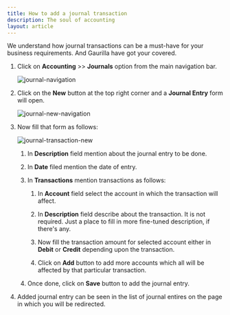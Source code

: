 ```yaml
---
title: How to add a journal transaction
description: The soul of accounting
layout: article
---
```

We understand how journal transactions can be a must-have for your business requirements. And Gaurilla have got your covered.

1. Click on **Accounting** >> **Journals** option from the main navigation bar.

	![journal-navigation]({{site.url}}/images/navigation/accounting.png)

2. Click on the **New** button at the top right corner and a **Journal Entry** form will open.

	![journal-new-navigation]({{site.url}}/images/accounting/journal-transactions-new-navigation.png)

3. Now fill that form as follows:

	![journal-transaction-new]({{site.url}}/images/accounting/journal-transaction-new.png)

	1. In **Description** field mention about the journal entry to be done.

	2. In **Date** filed mention the date of entry.

	3. In **Transactions** mention transactions as follows:

		1. In **Account** field select the account in which the transaction will affect.

		2. In **Description** field describe about the transaction. It is not required. Just a place to fill in more fine-tuned  description, if there's any.

		3. Now fill the transaction amount for selected account either in **Debit** or **Credit** depending upon the transaction. 

		4. Click on **Add** button to add more accounts which all will be affected by that particular transaction.

	4. Once done, click on **Save** button to add the journal entry.

4. Added journal entry can be seen in the list of journal entires on the page in which you will be redirected.